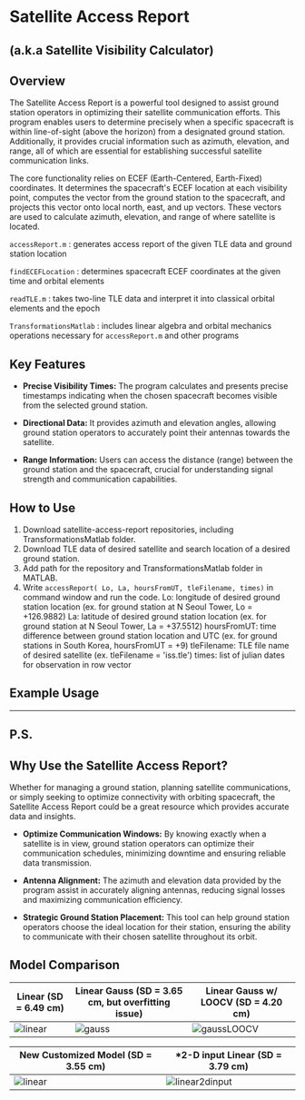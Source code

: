 # Satellite Access Report
## (a.k.a Satellite Visibility Calculator)

## Overview

The Satellite Access Report is a powerful tool designed to assist ground station operators in optimizing their satellite communication efforts. This program enables users to determine precisely when a specific spacecraft is within line-of-sight (above the horizon) from a designated ground station. Additionally, it provides crucial information such as azimuth, elevation, and range, all of which are essential for establishing successful satellite communication links.

The core functionality relies on ECEF (Earth-Centered, Earth-Fixed) coordinates. It determines the spacecraft's ECEF location at each visibility point, computes the vector from the ground station to the spacecraft, and projects this vector onto local north, east, and up vectors. These vectors are used to calculate azimuth, elevation, and range of where satellite is located.

`accessReport.m` : generates access report of the given TLE data and ground station location

`findECEFLocation` : determines spacecraft ECEF coordinates at the given time and orbital elements

`readTLE.m` : takes two-line TLE data and interpret it into classical orbital elements and the epoch

`TransformationsMatlab` : includes linear algebra and orbital mechanics operations necessary for `accessReport.m` and other programs


## Key Features

- **Precise Visibility Times:** The program calculates and presents precise timestamps indicating when the chosen spacecraft becomes visible from the selected ground station.

- **Directional Data:** It provides azimuth and elevation angles, allowing ground station operators to accurately point their antennas towards the satellite.

- **Range Information:** Users can access the distance (range) between the ground station and the spacecraft, crucial for understanding signal strength and communication capabilities.


## How to Use

1. Download satellite-access-report repositories, including TransformationsMatlab folder.
2. Download TLE data of desired satellite and search location of a desired ground station.
3. Add path for the repository and TransformationsMatlab folder in MATLAB.
4. Write `accessReport( Lo, La, hoursFromUT, tleFilename, times)` in command window and run the code.
   Lo: longitude of desired ground station location (ex. for ground station at N Seoul Tower, Lo = +126.9882)
   La: latitude of desired ground station location (ex. for ground station at N Seoul Tower, La = +37.5512)
   hoursFromUT: time difference between ground station location and UTC (ex. for ground stations in South Korea, hoursFromUT = +9)
   tleFilename: TLE file name of desired satellite (ex. tleFilename = 'iss.tle')
   times: list of julian dates for observation in row vector

 ## Example Usage
   

---
## P.S.

## Why Use the Satellite Access Report?
Whether for managing a ground station, planning satellite communications, or simply seeking to optimize connectivity with orbiting spacecraft, the Satellite Access Report could be a great resource which provides accurate data and insights.

- **Optimize Communication Windows:** By knowing exactly when a satellite is in view, ground station operators can optimize their communication schedules, minimizing downtime and ensuring reliable data transmission.

- **Antenna Alignment:** The azimuth and elevation data provided by the program assist in accurately aligning antennas, reducing signal losses and maximizing communication efficiency.

- **Strategic Ground Station Placement:** This tool can help ground station operators choose the ideal location for their station, ensuring the ability to communicate with their chosen satellite throughout its orbit.




## Model Comparison

| Linear (SD = 6.49 cm)               | Linear Gauss (SD = 3.65 cm, but overfitting issue)  | Linear Gauss w/ LOOCV (SD = 4.20 cm)                                     |
| ----------------------------------- | ----------------------------------- | ------------------------------------------- |
| ![linear](https://github.com/mynoong/machine-learning-basics/assets/113654157/bf6fd75a-e216-44d4-804d-34c8ffea8519) | ![gauss](https://github.com/mynoong/machine-learning-basics/assets/113654157/503d2b65-169a-40d6-a5ee-094a8ff9073d) | ![gaussLOOCV](https://github.com/mynoong/machine-learning-basics/assets/113654157/34f09990-c56c-4ba5-aff7-1ef2e6dbbee1) |

| New Customized Model (SD = 3.55 cm) | *2-D input Linear  (SD = 3.79 cm) |                           
| ----------------------------------- | ----------------------------------- | 
| ![linear](https://github.com/mynoong/machine-learning-basics/assets/113654157/cc1bd306-de02-4c73-800d-96ad2d1b3458) | ![linear2dinput](https://github.com/mynoong/machine-learning-basics/assets/113654157/7a0b9df0-ac6c-43e3-b9b4-7ad08e0e3ade) |
